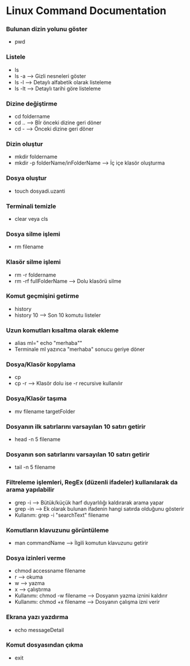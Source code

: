 # Linux Command Documentation
### Bulunan dizin yolunu göster
- pwd
### Listele
- ls
- ls -a --> Gizli nesneleri göster
- ls -l --> Detaylı alfabetik olarak listeleme
- ls -lt --> Detaylı tarihi göre listeleme
### Dizine değiştirme
- cd foldername
- cd .. --> Bİr önceki dizine geri döner
- cd - --> Önceki dizine geri döner
### Dizin oluştur
- mkdir foldername
- mkdir -p folderName/inFolderName --> İç içe klasör oluşturma
### Dosya oluştur
- touch dosyadi.uzanti
### Terminali temizle
- clear veya cls
### Dosya silme işlemi
- rm filename
### Klasör silme işlemi
- rm -r foldername
- rm -rf fullFolderName --> Dolu klasörü silme
### Komut geçmişini getirme
- history
- history 10 --> Son 10 komutu listeler
### Uzun komutları kısaltma olarak ekleme
- alias ml=" echo \"merhaba\""
- Terminale ml yazınca "merhaba" sonucu geriye döner
### Dosya/Klasör kopylama
- cp
- cp -r --> Klasör dolu ise -r recursive kullanılır
### Dosya/Klasör taşıma
- mv filename targetFolder
### Dosyanın ilk satırlarını varsayılan 10 satırı getirir
- head -n 5 filename
### Dosyanın son satırlarını varsayılan 10 satırı getirir
- tail -n 5 filename
### Filtreleme işlemleri, RegEx (düzenli ifadeler) kullanılarak da arama yapılabilir
- grep -i --> Bütük/küçük harf duyarlılığı kaldırarak arama yapar
- grep -in --> Ek olarak bulunan ifadenin hangi satırda olduğunu gösterir
- Kullanım: grep -i "searchText" filename
### Komutların klavuzunu görüntüleme
- man commandName --> İlgili komutun klavuzunu getirir
### Dosya izinleri verme
- chmod accessname filename
- r --> okuma
- w --> yazma
- x --> çalıştırma
- Kullanımı: chmod -w filename --> Dosyanın yazma iznini kaldırır
- Kullanımı: chmod +x filename --> Dosyanın çalışma izni verir
### Ekrana yazı yazdırma
- echo messageDetail
### Komut dosyasından çıkma
- exit


 


